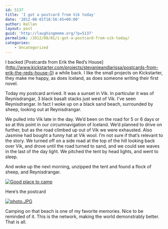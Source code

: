 ```yaml
---
id: 5137
title: 'I got a postcard from Vik today'
date: '2012-08-01T18:56:45+00:00'
author: Kellan
layout: post
guid: 'http://laughingmeme.org/?p=5137'
permalink: /2012/08/01/i-got-a-postcard-from-vik-today/
categories:
    - Uncategorized
---
```


I backed \[Postcards from Erik the Red’s House\](http://www.kickstarter.com/projects/stevanieandlarissa/postcards-from-erik-the-reds-house-0) a while back. I like the small projects on Kickstarter, they make me happy, as does Iceland, as does someone writing their first novel.

Today my postcard arrived. It was a sunset in Vik. In particular it was of Reynisdrangar, 3 black basalt stacks just west of Vik. I’ve seen Reynisdrangar. In fact I woke up on a black sand beach, surrounded by sheep, looking out at Reynisdrangar.

We pulled into Vik late in the day. We’d been on the road for 5 or 6 days or so at this point in our circumnavigation of Iceland. We’d planned to drive on further, but as the road climbed up out of Vik we were exhausted. Also Jasmine had bought a funny hat at Vik wool. I’m not sure if that’s relevant to the story. We turned off on a side road at the top of the hill looking back over Vik, and drove until the road turned to sand, and we could see waves in the last of the day light. We pitched the tent by head lights, and went to sleep.

And woke up the next morning, unzipped the tent and found a flock of sheep, and Reynisdrangar.

[![Good place to camp](http://farm7.staticflickr.com/6173/6134267923_3637b6e1a1_z.jpg)](http://www.flickr.com/photos/curlyjazz/6134267923/ "Good place to camp by curlyjazz, on Flickr")

Here’s the postcard

[![photo.JPG](http://farm8.staticflickr.com/7137/7695130790_09e315fba9_z.jpg)](http://www.flickr.com/photos/kellan/7695130790/ "photo.JPG by kellan, on Flickr")

Camping on that beach is one of my favorite memories. Nice to be reminded of it. This is the network, making the world demonstrably better. That is all.